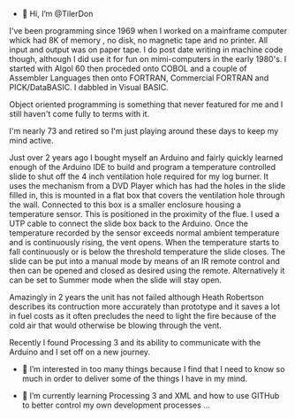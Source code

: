 - 👋 Hi, I’m @TilerDon


 I've been programming since 1969 when I worked on a mainframe computer whick had 8K of memory , no disk, no magnetic tape and no printer. All input and output was 
 on paper tape. I do post date writing in machine code though,  although I did use it for fun on mimi-computers in the early 1980's. I started with Algol 60 then proceded
 onto COBOL and a couple of Assembler Languages then onto FORTRAN, Commercial FORTRAN and PICK/DataBASIC. I dabbled in Visual BASIC. 
 
 Object oriented programming is something that never featured for me and I still haven't come fully to terms with it.
 
 I'm nearly 73 and retired so I'm just playing around these days to keep my mind active.
 
 Just over 2 years ago I bought myself an Arduino and fairly quickly learned enough of the Arduino IDE to build and program a temperature controlled slide to
 shut off the 4 inch ventilation hole required for my log burner. It uses the mechanism from a DVD Player which has had the holes in the slide filled in, this is mounted 
 in a flat box that covers the ventilation hole through the wall. Connected to this box is a smaller enclosure housing a temperature sensor. This is positioned in the proximity 
 of the flue. I used a UTP cable to connect the slide box back to the Arduino. Once the temperature recorded by the sensor exceeds normal ambient temperature and is continuously
 rising, the vent opens. When the temperature starts to fall continuously or is below the threshold temperature the slide closes. The slide can be put into a manual mode by means
 of an IR remote control and then can be opened and closed as desired using the remote. Alternatively it can be set to Summer mode when the slide will stay open. 
 
 Amazingly in 2 years the unit has not failed although Heath Robertson describes its contruction more accurately than prototype and it saves a lot in fuel costs as it often 
 precludes the need to light the fire because of the cold air that would otherwise be blowing through the vent.
 
 Recently I found Processing 3 and its ability to communicate with the Arduino and I set off on a new journey.
 
- 👀 I’m interested in too many things because I find that I need to know so much in order to deliver some of the things I have in my mind.

- 🌱 I’m currently learning Processing 3 and XML and how to use GITHub to better control my own development processes ...

<!---
TilerDon/TilerDon is a ✨ special ✨ repository because its `README.md` (this file) appears on your GitHub profile.
You can click the Preview link to take a look at your changes.
--->
